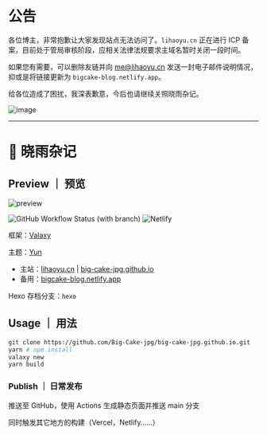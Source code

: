 # 公告

各位博主，非常抱歉让大家发现站点无法访问了。`lihaoyu.cn` 正在进行 ICP 备案，目前处于管局审核阶段，应相关法律法规要求主域名暂时关闭一段时间。

如果您有需要，可以删除友链并向 me@lihaoyu.cn 发送一封电子邮件说明情况，抑或是将链接更新为 `bigcake-blog.netlify.app`。

给各位造成了困扰，我深表歉意，今后也请继续关照晓雨杂记。

![image](https://github.com/Big-Cake-jpg/big-cake-jpg.github.io/assets/76810494/73fb2558-ab94-432e-a27d-1827c7e4e44e)

---

# 🍰 晓雨杂记

## Preview ｜ 预览

![preview](https://github.com/Big-Cake-jpg/big-cake-jpg.github.io/assets/76810494/eb75f340-5628-4bd5-bb11-7666146fc098)

![GitHub Workflow Status (with branch)](https://img.shields.io/github/actions/workflow/status/Big-Cake-jpg/big-cake-jpg.github.io/gh-pages.yml?branch=source&label=Pages&logo=GitHub&style=flat-square) ![Netlify](https://img.shields.io/netlify/1688f720-9e59-44df-a481-8cb2d4141f94?label=Netlify%20Build&logo=netlify&style=flat-square)

框架：[Valaxy](https://valaxy.site)

主题：[Yun](https://github.com/YunYouJun/valaxy/tree/main/packages/valaxy-theme-yun)

- 主站：[lihaoyu.cn](https://lihaoyu.cn) | [big-cake-jpg.github.io](https://big-cake-jpg.github.io)
- 备用：[bigcake-blog.netlify.app](https://bigcake-blog.netlify.app)

Hexo 存档分支：`hexo`

## Usage ｜ 用法

```bash
git clone https://github.com/Big-Cake-jpg/big-cake-jpg.github.io.git
yarn # npm install
valaxy new 
yarn build
```

### Publish ｜ 日常发布

推送至 GitHub，使用 Actions 生成静态页面并推送 main 分支

同时触发其它地方的构建（Vercel，Netlify……）

